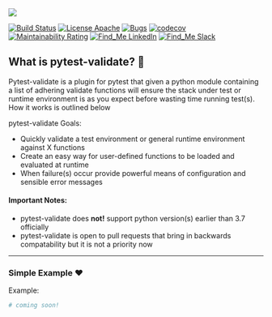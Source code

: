 <kbd>
  <img src="https://github.com/symonk/pytest-validate/blob/master/.github/.images/pytest_validate.png">
</kbd>
  <p></p>

[![Build Status](https://api.travis-ci.org/symonk/pytest-validate.svg?branch=master)](https://travis-ci.org/symonk/pytest-validate)
[![License Apache](https://img.shields.io/badge/license-Apache%202-brightgreen.svg)](https://github.com/symonk/pylenium/blob/master/LICENSE)
[![Bugs](https://sonarcloud.io/api/project_badges/measure?project=symonk_pytest-validate&metric=bugs)](https://sonarcloud.io/dashboard?id=symonk_pytest-validate)
[![codecov](https://codecov.io/gh/symonk/pytest-validate/branch/master/graph/badge.svg)](https://codecov.io/gh/symonk/pytest-validate)
[![Maintainability Rating](https://sonarcloud.io/api/project_badges/measure?project=symonk_pylenium&metric=sqale_rating)](https://sonarcloud.io/dashboard?id=symonk_pylenium)
[![Find_Me LinkedIn](https://img.shields.io/badge/Find_Me-LinkedIn-brightgreen.svg)](https://www.linkedin.com/in/simonk09/)
[![Find_Me Slack](https://img.shields.io/badge/Find_Me-Slack-brightgreen.svg)](https://testersio.slack.com)

## What is pytest-validate? :flags:
Pytest-validate is a plugin for pytest that given a python module containing a list of adhering validate functions will
ensure the stack under test or runtime environment is as you expect before wasting time running test(s).  How it works is
outlined below

pytest-validate Goals:
 - Quickly validate a test environment or general runtime environment against X functions
 - Create an easy way for user-defined functions to be loaded and evaluated at runtime
 - When failure(s) occur provide powerful means of configuration and sensible error messages

#### Important Notes:
 - pytest-validate does **not!** support python version(s) earlier than 3.7 officially
 - pytest-validate is open to pull requests that bring in backwards compatability but it is not a priority now


 ---

### Simple Example :hearts:
Example:

```python
# coming soon!
```
